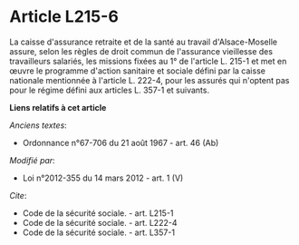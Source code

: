 # Article L215-6

La caisse d'assurance retraite et de la santé au travail d'Alsace-Moselle assure, selon les règles de droit commun de
l'assurance vieillesse des travailleurs salariés, les missions fixées au 1° de l'article L. 215-1 et met en œuvre le
programme d'action sanitaire et sociale défini par la caisse nationale mentionnée à l'article L. 222-4, pour les assurés qui
n'optent pas pour le régime défini aux articles L. 357-1 et suivants.

**Liens relatifs à cet article**

_Anciens textes_:

  - Ordonnance n°67-706 du 21 août 1967 - art. 46 (Ab)

_Modifié par_:

  - Loi n°2012-355 du 14 mars 2012 - art. 1 (V)

_Cite_:

  - Code de la sécurité sociale. - art. L215-1
  - Code de la sécurité sociale. - art. L222-4
  - Code de la sécurité sociale. - art. L357-1
